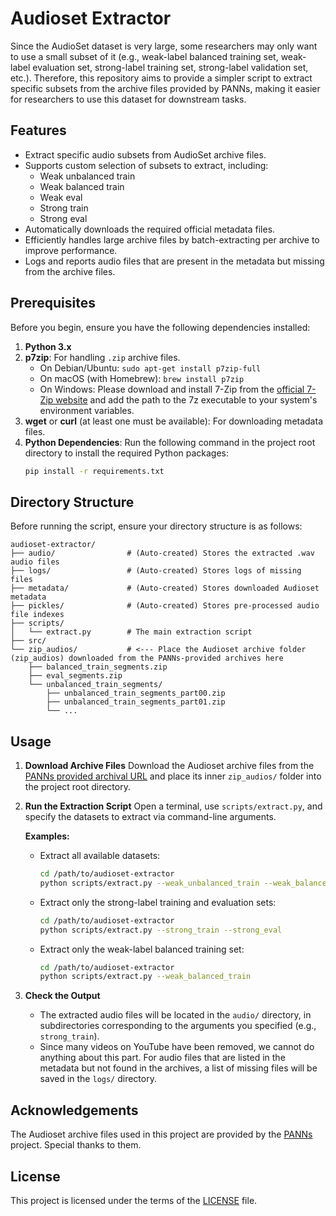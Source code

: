 # Audioset Extractor

Since the AudioSet dataset is very large, some researchers may only want to use a small subset of it (e.g., weak-label balanced training set, weak-label evaluation set, strong-label training set, strong-label validation set, etc.). Therefore, this repository aims to provide a simpler script to extract specific subsets from the archive files provided by PANNs, making it easier for researchers to use this dataset for downstream tasks.

## Features

- Extract specific audio subsets from AudioSet archive files.
- Supports custom selection of subsets to extract, including:
    * Weak unbalanced train
    * Weak balanced train
    * Weak eval
    * Strong train
    * Strong eval
- Automatically downloads the required official metadata files.
- Efficiently handles large archive files by batch-extracting per archive to improve performance.
- Logs and reports audio files that are present in the metadata but missing from the archive files.

## Prerequisites

Before you begin, ensure you have the following dependencies installed:

1.  **Python 3.x**
2.  **p7zip**: For handling `.zip` archive files.
    -   On Debian/Ubuntu: `sudo apt-get install p7zip-full`
    -   On macOS (with Homebrew): `brew install p7zip`
    -   On Windows: Please download and install 7-Zip from the [official 7-Zip website](https://www.7-zip.org/) and add the path to the 7z executable to your system's environment variables.
3.  **wget** or **curl** (at least one must be available): For downloading metadata files.
4.  **Python Dependencies**: Run the following command in the project root directory to install the required Python packages:
    ```bash
    pip install -r requirements.txt
    ```

## Directory Structure

Before running the script, ensure your directory structure is as follows:

```
audioset-extractor/
├── audio/                # (Auto-created) Stores the extracted .wav audio files
├── logs/                 # (Auto-created) Stores logs of missing files
├── metadata/             # (Auto-created) Stores downloaded Audioset metadata
├── pickles/              # (Auto-created) Stores pre-processed audio file indexes
├── scripts/
│   └── extract.py        # The main extraction script
├── src/
└── zip_audios/           # <--- Place the Audioset archive folder (zip_audios) downloaded from the PANNs-provided archives here
    ├── balanced_train_segments.zip
    ├── eval_segments.zip
    └── unbalanced_train_segments/
        ├── unbalanced_train_segments_part00.zip
        ├── unbalanced_train_segments_part01.zip
        └── ...
```

## Usage

1.  **Download Archive Files**
    Download the Audioset archive files from the [PANNs provided archival URL](https://github.com/qiuqiangkong/audioset_tagging_cnn#1-download-dataset) and place its inner `zip_audios/` folder into the project root directory.

2.  **Run the Extraction Script**
    Open a terminal, use `scripts/extract.py`, and specify the datasets to extract via command-line arguments.

    **Examples:**

    -   Extract all available datasets:
        ```bash
        cd /path/to/audioset-extractor
        python scripts/extract.py --weak_unbalanced_train --weak_balanced_train --weak_eval --strong_train --strong_eval
        ```

    -   Extract only the strong-label training and evaluation sets:
        ```bash
        cd /path/to/audioset-extractor
        python scripts/extract.py --strong_train --strong_eval
        ```

    -   Extract only the weak-label balanced training set:
        ```bash
        cd /path/to/audioset-extractor
        python scripts/extract.py --weak_balanced_train
        ```

3.  **Check the Output**
    -   The extracted audio files will be located in the `audio/` directory, in subdirectories corresponding to the arguments you specified (e.g., `strong_train`).
    -   Since many videos on YouTube have been removed, we cannot do anything about this part. For audio files that are listed in the metadata but not found in the archives, a list of missing files will be saved in the `logs/` directory.

## Acknowledgements

The Audioset archive files used in this project are provided by the [PANNs](https://github.com/qiuqiangkong/audioset_tagging_cnn) project. Special thanks to them.

## License

This project is licensed under the terms of the [LICENSE](LICENSE) file.

